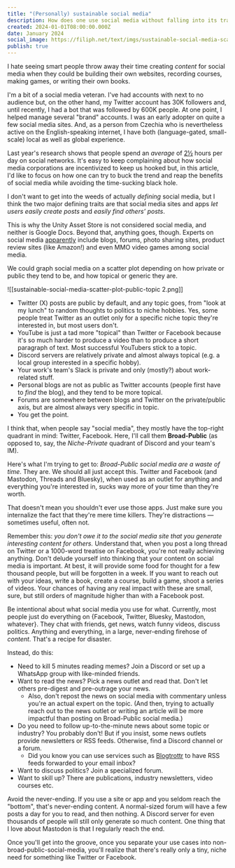 ```yaml
---
title: "(Personally) sustainable social media"
description: How does one use social media without falling into its traps?
created: 2024-01-01T08:00:00.000Z
date: January 2024
social_image: https://filiph.net/text/imgs/sustainable-social-media-scatter-plot-public-topic%202.png
publish: true
---
```


I hate seeing smart people throw away their time creating _content_ for social media when they could be building their own websites, recording courses, making games, or writing their own books.

I'm a bit of a social media veteran. I've had accounts with next to no audience but, on the other hand, my Twitter account has 30K followers and, until recently, I had a bot that was followed by 600K people. At one point, I helped manage several "brand" accounts. I was an early adopter on quite a few social media sites. And, as a person from Czechia who is nevertheless active on the English-speaking internet, I have both (language-gated, small-scale) local as well as global experience.

Last year's research shows that people spend an _average_ of [2½](https://datareportal.com/reports/digital-2023-deep-dive-time-spent-on-social-media) hours per day on social networks. It's easy to keep complaining about how social media corporations are incentivized to keep us hooked but, in this article, I'd like to focus on how one can try to buck the trend and reap the benefits of social media while avoiding the time-sucking black hole.

I don't want to get into the weeds of actually _defining_ social media, but I think the two major defining traits are that social media sites and apps _let users easily create posts_ and _easily find others’ posts_.

This is why the Unity Asset Store is not considered social media, and neither is Google Docs. Beyond that, anything goes, though. Experts on social media [apparently](https://en.wikipedia.org/wiki/Social_media#Definition_and_features) include blogs, forums, photo sharing sites, product review sites (like Amazon!) and even MMO video games among social media.

We could graph social media on a scatter plot depending on how private or public they tend to be, and how topical or generic they are.

![[sustainable-social-media-scatter-plot-public-topic 2.png]]

- Twitter (X) posts are public by default, and any topic goes, from "look at my lunch" to random thoughts to politics to niche hobbies. Yes, some people treat Twitter as an outlet only for a specific niche topic they're interested in, but most users don't.
- YouTube is just a tad more "topical" than Twitter or Facebook because it's so much harder to produce a video than to produce a short paragraph of text. Most successful YouTubers stick to a topic.
- Discord servers are relatively private and almost always topical (e.g. a local group interested in a specific hobby).
- Your work's team's Slack is private and only (mostly?) about work-related stuff.
- Personal blogs are not as public as Twitter accounts (people first have to _find_ the blog), and they tend to be more topical.
- Forums are somewhere between blogs and Twitter on the private/public axis, but are almost always very specific in topic.
- You get the point.

I think that, when people say "social media", they mostly have the top-right quadrant in mind: Twitter, Facebook. Here, I'll call them **Broad-Public** (as opposed to, say, the _Niche-Private_ quadrant of Discord and your team's IM).

Here's what I'm trying to get to: _Broad-Public social media are a waste of time_. They are. We should all just accept this. Twitter and Facebook (and Mastodon, Threads and Bluesky), when used as an outlet for anything and everything you're interested in, sucks way more of your time than they're worth.

That doesn't mean you shouldn't ever use those apps. Just make sure you internalize the fact that they're mere time killers. They're distractions — sometimes useful, often not.

Remember this: _you don't owe it to the social media site that you generate interesting content for others._ Understand that, when you post a long thread on Twitter or a 1000-word treatise on Facebook, you're not really achieving anything. Don't delude yourself into thinking that your content on social media is important. At best, it will provide some food for thought for a few thousand people, but will be forgotten in a week. If you want to reach out with your ideas, write a book, create a course, build a game, shoot a series of videos. Your chances of having any real impact with these are small, sure, but still orders of magnitude higher than with a Facebook post.

Be intentional about what social media you use for what. Currently, most people just do everything on {Facebook, Twitter, Bluesky, Mastodon, whatever}. They chat with friends, get news, watch funny videos, discuss politics. Anything and everything, in a large, never-ending firehose of _content_. That's a recipe for disaster.

Instead, do this:

- Need to kill 5 minutes reading memes? Join a Discord or set up a WhatsApp group with like-minded friends.
- Want to read the news? Pick a news outlet and read that. Don't let others pre-digest and pre-outrage your news.
	- Also, don't repost the news on social media with commentary unless you're an actual expert on the topic. (And then, trying to actually reach out to the news outlet or writing an article will be more impactful than posting on Broad-Public social media.)
- Do you need to follow up-to-the-minute news about some topic or industry? You probably don't! But if you insist, some news outlets provide newsletters or RSS feeds. Otherwise, find a Discord channel or a forum.
	- Did you know you can use services such as [Blogtrottr](https://blogtrottr.com/) to have RSS feeds forwarded to your email inbox?
- Want to discuss politics? Join a specialized forum.
- Want to skill up? There are publications, industry newsletters, video courses etc.

Avoid the never-ending. If you use a site or app and you seldom reach the "bottom", that's never-ending content. A normal-sized forum will have a few posts a day for you to read, and then nothing. A Discord server for even thousands of people will still only generate so much content. One thing that I love about Mastodon is that I regularly reach the end.

Once you'll get into the groove, once you separate your use cases into non-broad-public-social-media, you'll realize that there's really only a tiny, niche need for something like Twitter or Facebook.



